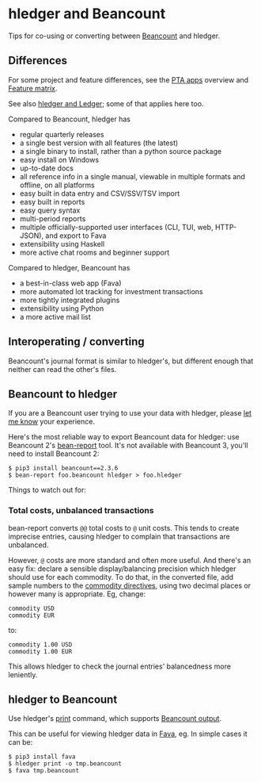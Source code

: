 # hledger and Beancount

Tips for co-using or converting between [Beancount](https://beancount.github.io) and hledger.

## Differences

For some project and feature differences,
see the [PTA apps](https://plaintextaccounting.org/#pta-apps) overview
and [Feature matrix](https://plaintextaccounting.org/#feature-matrix).

See also [hledger and Ledger](ledger.md); some of that applies here too.

Compared to Beancount, hledger has

- regular quarterly releases
- a single best version with all features (the latest)
- a single binary to install, rather than a python source package
- easy install on Windows
- up-to-date docs
- all reference info in a single manual, viewable in multiple formats and offline, on all platforms
- easy built in data entry and CSV/SSV/TSV import
- easy built in reports
- easy query syntax
- multi-period reports
- multiple officially-supported user interfaces (CLI, TUI, web, HTTP-JSON), and export to Fava
- extensibility using Haskell
- more active chat rooms and beginner support

Compared to hledger, Beancount has

- a best-in-class web app (Fava)
- more automated lot tracking for investment transactions
- more tightly integrated plugins
- extensibility using Python
- a more active mail list

## Interoperating / converting

Beancount's journal format is similar to hledger's,
but different enough that neither can read the other's files.


## Beancount to hledger

If you are a Beancount user trying to use your data with hledger,
please [let me know](support.md) your experience.

Here's the most reliable way to export Beancount data for hledger:
use Beancount 2's [bean-report](https://beancount.github.io/docs/running_beancount_and_generating_reports.html#bean-report) tool.
It's not available with Beancount 3, you'll need to install Beancount 2:
```
$ pip3 install beancount==2.3.6
$ bean-report foo.beancount hledger > foo.hledger
```

Things to watch out for:

### Total costs, unbalanced transactions 

bean-report converts `@@` total costs to `@` unit costs.
This tends to create imprecise entries, causing hledger to complain that transactions are unbalanced.

However, `@` costs are more standard and often more useful.
And there's an easy fix: declare a sensible display/balancing precision which hledger should use for each commodity.
To do that, in the converted file, add sample numbers to the [commodity directives](https://hledger.org/hledger.html#commodity-directive),
using two decimal places or however many is appropriate. Eg, change:
```journal
commodity USD
commodity EUR
```
to:
```journal
commodity 1.00 USD
commodity 1.00 EUR
```
This allows hledger to check the journal entries' balancedness more leniently.

## hledger to Beancount

Use hledger's [print](hledger.md#print) command, which supports [Beancount output](hledger.md#beancount-output).

This can be useful for viewing hledger data in [Fava](https://beancount.github.io/fava/), eg.
In simple cases it can be:
```
$ pip3 install fava
$ hledger print -o tmp.beancount
$ fava tmp.beancount
```

